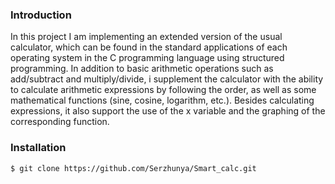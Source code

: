 ### Introduction

In this project I am implementing an extended version of the usual calculator, which can be found in the standard applications of each operating system in the C programming language using structured programming. 
In addition to basic arithmetic operations such as add/subtract and multiply/divide, i supplement the calculator with the ability to calculate arithmetic expressions by following the order, as well as some mathematical functions (sine, cosine, logarithm, etc.). 
Besides calculating expressions, it also support the use of the x variable and the graphing of the corresponding function.
 
### Installation

  ```
  $ git clone https://github.com/Serzhunya/Smart_calc.git
  ```
